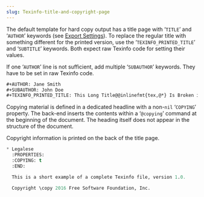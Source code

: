 ```yaml
---
slug: Texinfo-title-and-copyright-page
---
```


The default template for hard copy output has a title page with ‘`TITLE`’ and ‘`AUTHOR`’ keywords (see [Export Settings](Export-Settings)). To replace the regular title with something different for the printed version, use the ‘`TEXINFO_PRINTED_TITLE`’ and ‘`SUBTITLE`’ keywords. Both expect raw Texinfo code for setting their values.

If one ‘`AUTHOR`’ line is not sufficient, add multiple ‘`SUBAUTHOR`’ keywords. They have to be set in raw Texinfo code.

```lisp
#+AUTHOR: Jane Smith
#+SUBAUTHOR: John Doe
#+TEXINFO_PRINTED_TITLE: This Long Title@@inlinefmt{tex,@*} Is Broken in @TeX{}
```

Copying material is defined in a dedicated headline with a non-`nil` ‘`COPYING`’ property. The back-end inserts the contents within a ‘`@copying`’ command at the beginning of the document. The heading itself does not appear in the structure of the document.

Copyright information is printed on the back of the title page.

```lisp
* Legalese
  :PROPERTIES:
  :COPYING: t
  :END:

  This is a short example of a complete Texinfo file, version 1.0.

  Copyright \copy 2016 Free Software Foundation, Inc.
```
